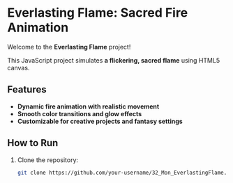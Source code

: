 # Everlasting Flame: Sacred Fire Animation

Welcome to the **Everlasting Flame** project!

This JavaScript project simulates **a flickering, sacred flame** using HTML5 canvas.

## Features
- **Dynamic fire animation with realistic movement**
- **Smooth color transitions and glow effects**
- **Customizable for creative projects and fantasy settings**

## How to Run

1. Clone the repository:
   ```bash
   git clone https://github.com/your-username/32_Mon_EverlastingFlame.git
